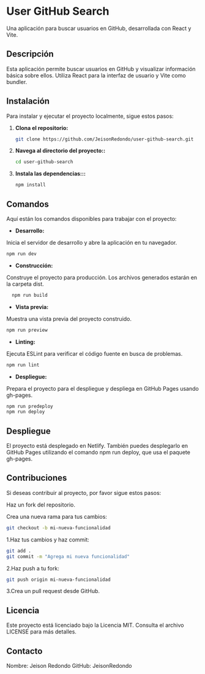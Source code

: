 # User GitHub Search

Una aplicación para buscar usuarios en GitHub, desarrollada con React y Vite.

## Descripción

Esta aplicación permite buscar usuarios en GitHub y visualizar información básica sobre ellos. Utiliza React para la interfaz de usuario y Vite como bundler.

## Instalación

Para instalar y ejecutar el proyecto localmente, sigue estos pasos:

1. **Clona el repositorio:**

   ```bash
   git clone https://github.com/JeisonRedondo/user-github-search.git

   ```

2. **Navega al directorio del proyecto::**

   ```bash
   cd user-github-search
   ```

3. **Instala las dependencias:::**

   ```bash
   npm install
   ```

## Comandos

Aquí están los comandos disponibles para trabajar con el proyecto:

- **Desarrollo:**

Inicia el servidor de desarrollo y abre la aplicación en tu navegador.

```bash
npm run dev
```

- **Construcción:**

Construye el proyecto para producción. Los archivos generados estarán en la carpeta dist.

```bash
  npm run build
```

- **Vista previa:**

Muestra una vista previa del proyecto construido.

```bash
npm run preview
```

- **Linting:**

Ejecuta ESLint para verificar el código fuente en busca de problemas.

```bash
npm run lint
```

- **Despliegue:**

Prepara el proyecto para el despliegue y despliega en GitHub Pages usando gh-pages.

```bash
npm run predeploy
npm run deploy
```

## Despliegue

El proyecto está desplegado en Netlify. También puedes desplegarlo en GitHub Pages utilizando el comando npm run deploy, que usa el paquete gh-pages.

## Contribuciones

Si deseas contribuir al proyecto, por favor sigue estos pasos:

Haz un fork del repositorio.

Crea una nueva rama para tus cambios:

```bash
git checkout -b mi-nueva-funcionalidad
```

1.Haz tus cambios y haz commit:

```bash
git add .
git commit -m "Agrega mi nueva funcionalidad"
```

2.Haz push a tu fork:

```bash
git push origin mi-nueva-funcionalidad
```

3.Crea un pull request desde GitHub.

## Licencia

Este proyecto está licenciado bajo la Licencia MIT. Consulta el archivo LICENSE para más detalles.

## Contacto

Nombre: Jeison Redondo
GitHub: JeisonRedondo
